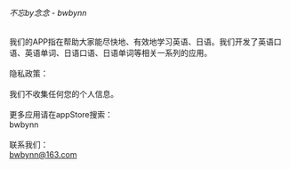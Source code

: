 ###### 不忘by念念 - bwbynn  
  
我们的APP指在帮助大家能尽快地、有效地学习英语、日语。我们开发了英语口语、英语单词、日语口语、日语单词等相关一系列的应用。</br>
</br>
隐私政策：</br>  
    我们不收集任何您的个人信息。</br>
</br>
更多应用请在appStore搜索： </br>
    bwbynn </br>
</br>
联系我们：</br> 
    bwbynn@163.com </br>
    
    
